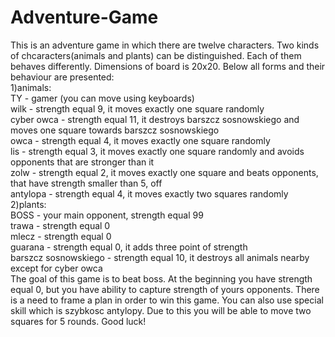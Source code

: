 # Adventure-Game
This is an adventure game in which there are twelve characters. Two kinds of chcaracters(animals and plants) can be distinguished. Each of them behaves differently. Dimensions of
board is 20x20. Below all forms and their behaviour are presented:  
1)animals:  
TY - gamer (you can move using keyboards)  
wilk - strength equal 9, it moves exactly one square randomly  
cyber owca - strength equal 11, it destroys barszcz sosnowskiego and moves one square towards barszcz sosnowskiego  
owca - strength equal 4, it moves exactly one square randomly  
lis - strength equal 3, it moves exactly one square randomly and avoids opponents that are stronger than it  
zolw - strength equal 2, it moves exactly one square and beats opponents, that have strength smaller than 5, off  
antylopa - strength equal 4, it moves exactly two squares randomly  
2)plants:  
BOSS - your main opponent, strength equal 99  
trawa - strength equal 0  
mlecz - strength equal 0  
guarana - strength equal 0, it adds three point of strength  
barszcz sosnowskiego - strength equal 10, it destroys all animals nearby except for cyber owca  
The goal of this game is to beat boss. At the beginning you have strength equal 0, but you have ability to capture strength of yours opponents. There is a need to frame a plan in
order to win this game. You can also use special skill which is szybkosc antylopy. Due to this you will be able to move two squares for 5 rounds. Good luck!
